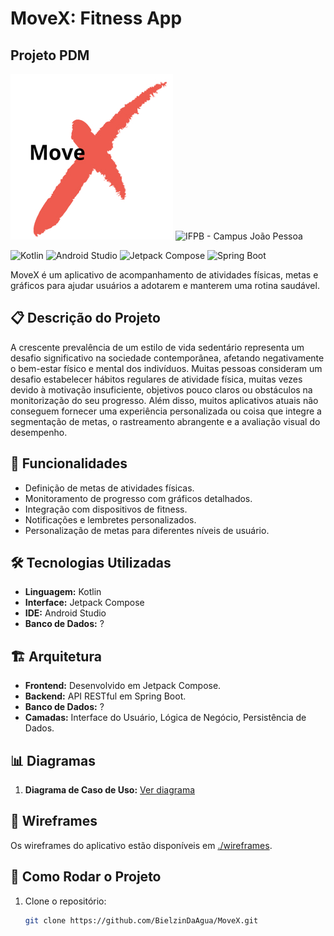 # MoveX: Fitness App
## Projeto PDM
![Logo da MoveX](app/src/main/res/drawable/movex_logo.jpg)
![IFPB - Campus João Pessoa]()

![Kotlin](https://img.shields.io/badge/Kotlin-7F52FF?style=for-the-badge&logo=kotlin&logoColor=white)
![Android Studio](https://img.shields.io/badge/Android%20Studio-3DDC84?style=for-the-badge&logo=android-studio&logoColor=white)
![Jetpack Compose](https://img.shields.io/badge/Jetpack%20Compose-4285F4?style=for-the-badge&logo=android&logoColor=white)
![Spring Boot](https://img.shields.io/badge/Spring%20Boot-6DB33F?style=for-the-badge&logo=spring-boot&logoColor=white)

MoveX é um aplicativo de acompanhamento de atividades físicas, metas e gráficos para ajudar usuários a adotarem e manterem uma rotina saudável. 

## 📋 Descrição do Projeto

A crescente prevalência de um estilo de vida sedentário representa um desafio significativo na sociedade contemporânea, afetando negativamente o bem-estar físico e mental dos indivíduos. Muitas pessoas consideram um desafio estabelecer hábitos regulares de atividade física, muitas vezes devido à motivação insuficiente, objetivos pouco claros ou obstáculos na monitorização do seu progresso. Além disso, muitos aplicativos atuais não conseguem fornecer uma experiência personalizada ou coisa que integre a segmentação de metas, o rastreamento abrangente e a avaliação visual do desempenho.

## 🚀 Funcionalidades

- Definição de metas de atividades físicas.
- Monitoramento de progresso com gráficos detalhados.
- Integração com dispositivos de fitness.
- Notificações e lembretes personalizados.
- Personalização de metas para diferentes níveis de usuário.

## 🛠️ Tecnologias Utilizadas

- **Linguagem:** Kotlin
- **Interface:** Jetpack Compose
- **IDE:** Android Studio
- **Banco de Dados:** ?

## 🏗️ Arquitetura

- **Frontend:** Desenvolvido em Jetpack Compose.
- **Backend:** API RESTful em Spring Boot.
- **Banco de Dados:** ?
- **Camadas:** Interface do Usuário, Lógica de Negócio, Persistência de Dados.

## 📊 Diagramas

1. **Diagrama de Caso de Uso:** [Ver diagrama]()

## 📱 Wireframes

Os wireframes do aplicativo estão disponíveis em [./wireframes](https://www.figma.com/design/xWQJznz8mutse06dE3eV9j/MoveX?node-id=0-1&t=x4FJ5V8PjOegChYu-0).

## 🔧 Como Rodar o Projeto

1. Clone o repositório:
   ```bash
   git clone https://github.com/BielzinDaAgua/MoveX.git
